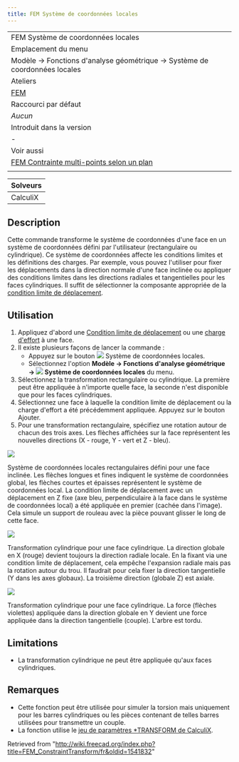 ```yaml
---
title: FEM Système de coordonnées locales
---
```

|  |
| --- |
| FEM Système de coordonnées locales |
| Emplacement du menu |
| Modèle → Fonctions d'analyse géométrique → Système de coordonnées locales |
| Ateliers |
| [FEM](/FEM_Workbench/fr "FEM Workbench/fr") |
| Raccourci par défaut |
| *Aucun* |
| Introduit dans la version |
| - |
| Voir aussi |
| [FEM Contrainte multi-points selon un plan](/FEM_ConstraintPlaneRotation/fr "FEM ConstraintPlaneRotation/fr") |
|  |

| Solveurs |
| --- |
| CalculiX |

## Description

Cette commande transforme le système de coordonnées d'une face en un système de coordonnées défini par l'utilisateur (rectangulaire ou cylindrique). Ce système de coordonnées affecte les conditions limites et les définitions des charges. Par exemple, vous pouvez l'utiliser pour fixer les déplacements dans la direction normale d'une face inclinée ou appliquer des conditions limites dans les directions radiales et tangentielles pour les faces cylindriques. Il suffit de sélectionner la composante appropriée de la [condition limite de déplacement](/FEM_ConstraintDisplacement/fr "FEM ConstraintDisplacement/fr").

## Utilisation

1. Appliquez d'abord une [Condition limite de déplacement](/FEM_ConstraintDisplacement/fr "FEM ConstraintDisplacement/fr") ou une [charge d'effort](/FEM_ConstraintForce/fr "FEM ConstraintForce/fr") à une face.
2. Il existe plusieurs façons de lancer la commande :
   * Appuyez sur le bouton ![](/images/FEM_ConstraintTransform.svg) Système de coordonnées locales.
   * Sélectionnez l'option **Modèle → Fonctions d'analyse géométrique → ![](/images/FEM_ConstraintTransform.svg) Système de coordonnées locales** du menu.
3. Sélectionnez la transformation rectangulaire ou cylindrique. La première peut être appliquée à n'importe quelle face, la seconde n'est disponible que pour les faces cylindriques.
4. Sélectionnez une face à laquelle la condition limite de déplacement ou la charge d'effort a été précédemment appliquée. Appuyez sur le bouton Ajouter.
5. Pour une transformation rectangulaire, spécifiez une rotation autour de chacun des trois axes. Les flèches affichées sur la face représentent les nouvelles directions (X - rouge, Y - vert et Z - bleu).

![](/images/FEM_transform_rect_displ.PNG)

Système de coordonnées locales rectangulaires défini pour une face inclinée. Les flèches longues et fines indiquent le système de coordonnées global, les flèches courtes et épaisses représentent le système de coordonnées local. La condition limite de déplacement avec un déplacement en Z fixe (axe bleu, perpendiculaire à la face dans le système de coordonnées local) a été appliquée en premier (cachée dans l'image). Cela simule un support de rouleau avec la pièce pouvant glisser le long de cette face.

![](/images/FEM_transform_cyl_displ.PNG)

Transformation cylindrique pour une face cylindrique. La direction globale en X (rouge) devient toujours la direction radiale locale. En la fixant via une condition limite de déplacement, cela empêche l'expansion radiale mais pas la rotation autour du trou. Il faudrait pour cela fixer la direction tangentielle (Y dans les axes globaux). La troisième direction (globale Z) est axiale.

![](/images/FEM_transform_cyl_force.PNG)

Transformation cylindrique pour une face cylindrique. La force (flèches violettes) appliquée dans la direction globale en Y devient une force appliquée dans la direction tangentielle (couple). L'arbre est tordu.

## Limitations

* La transformation cylindrique ne peut être appliquée qu'aux faces cylindriques.

## Remarques

* Cette fonction peut être utilisée pour simuler la torsion mais uniquement pour les barres cylindriques ou les pièces contenant de telles barres utilisées pour transmettre un couple.
* La fonction utilise le [jeu de paramètres \*TRANSFORM de CalculiX](https://web.mit.edu/calculix_v2.7/CalculiX/ccx_2.7/doc/ccx/node253.html).

Retrieved from "<http://wiki.freecad.org/index.php?title=FEM_ConstraintTransform/fr&oldid=1541832>"